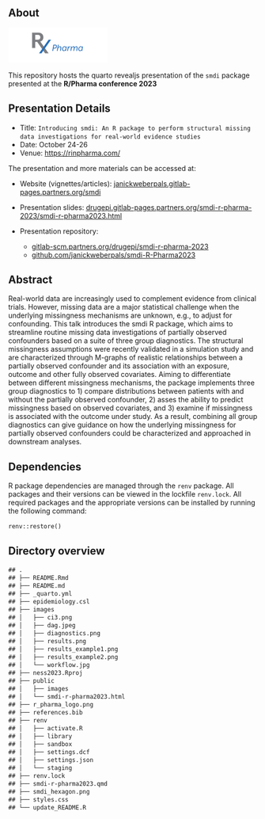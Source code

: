 ## About

[![](r_pharma_logo.png)](https://rinpharma.com/)

This repository hosts the quarto revealjs presentation of the `smdi`
package presented at the **R/Pharma conference 2023**

## Presentation Details

-   Title:
    `Introducing smdi: An R package to perform structural missing data investigations for real-world evidence studies`
-   Date: October 24-26
-   Venue: <https://rinpharma.com/>

The presentation and more materials can be accessed at:

-   Website (vignettes/articles):
    [janickweberpals.gitlab-pages.partners.org/smdi](https://janickweberpals.gitlab-pages.partners.org/smdi)

-   Presentation slides:
    [drugepi.gitlab-pages.partners.org/smdi-r-pharma-2023/smdi-r-pharma2023.html](https://drugepi.gitlab-pages.partners.org/smdi-r-pharma-2023/smdi-r-pharma2023.html)

-   Presentation repository:

    -   [gitlab-scm.partners.org/drugepi/smdi-r-pharma-2023](https://gitlab-scm.partners.org/drugepi/smdi-r-pharma-2023)
    -   [github.com/janickweberpals/smdi-R-Pharma2023](https://github.com/janickweberpals/smdi-R-Pharma2023)

## Abstract

Real-world data are increasingly used to complement evidence from
clinical trials. However, missing data are a major statistical challenge
when the underlying missingness mechanisms are unknown, e.g., to adjust
for confounding. This talk introduces the smdi R package, which aims to
streamline routine missing data investigations of partially observed
confounders based on a suite of three group diagnostics. The structural
missingness assumptions were recently validated in a simulation study
and are characterized through M-graphs of realistic relationships
between a partially observed confounder and its association with an
exposure, outcome and other fully observed covariates. Aiming to
differentiate between different missingness mechanisms, the package
implements three group diagnostics to 1) compare distributions between
patients with and without the partially observed confounder, 2) asses
the ability to predict missingness based on observed covariates, and 3)
examine if missingness is associated with the outcome under study. As a
result, combining all group diagnostics can give guidance on how the
underlying missingness for partially observed confounders could be
characterized and approached in downstream analyses.

## Dependencies

R package dependencies are managed through the `renv` package. All
packages and their versions can be viewed in the lockfile `renv.lock`.
All required packages and the appropriate versions can be installed by
running the following command:

    renv::restore()

## Directory overview

    ## .
    ## ├── README.Rmd
    ## ├── README.md
    ## ├── _quarto.yml
    ## ├── epidemiology.csl
    ## ├── images
    ## │   ├── ci3.png
    ## │   ├── dag.jpeg
    ## │   ├── diagnostics.png
    ## │   ├── results.png
    ## │   ├── results_example1.png
    ## │   ├── results_example2.png
    ## │   └── workflow.jpg
    ## ├── ness2023.Rproj
    ## ├── public
    ## │   ├── images
    ## │   └── smdi-r-pharma2023.html
    ## ├── r_pharma_logo.png
    ## ├── references.bib
    ## ├── renv
    ## │   ├── activate.R
    ## │   ├── library
    ## │   ├── sandbox
    ## │   ├── settings.dcf
    ## │   ├── settings.json
    ## │   └── staging
    ## ├── renv.lock
    ## ├── smdi-r-pharma2023.qmd
    ## ├── smdi_hexagon.png
    ## ├── styles.css
    ## └── update_README.R
